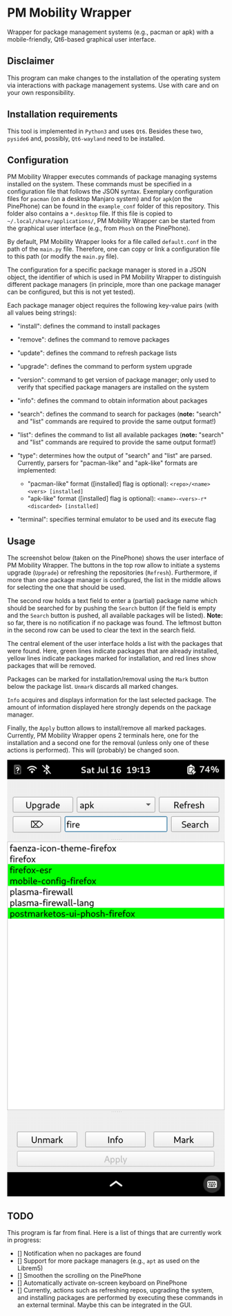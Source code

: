 # PM Mobility Wrapper

Wrapper for package management systems (e.g., pacman or apk) with a mobile-friendly, Qt6-based graphical user interface.

## Disclaimer

This program can make changes to the installation of the operating system via interactions with package management systems. Use with care and on your own responsibility.


## Installation requirements

This tool is implemented in `Python3` and uses `Qt6`. Besides these two,  `pyside6` and, possibly, `Qt6-wayland` need to be installed. 

## Configuration

PM Mobility Wrapper executes commands of package managing systems installed on the system. These commands must be specified in a configuration file that follows the JSON syntax. Exemplary configuration files for `pacman` (on a desktop Manjaro system) and for `apk`(on the PinePhone) can be found in the  `example_conf` folder of this repository. This folder also contains a `*.desktop` file. If this file is copied to `~/.local/share/applications/`, PM Mobility Wrapper can be started from the graphical user interface (e.g., from `Phosh` on the PinePhone).

By default, PM Mobility Wrapper looks for a file called `default.conf` in the path of the `main.py` file. Therefore, one can copy or link a configuration file to this path (or modify the `main.py` file). 

The configuration for a specific package manager is stored in a JSON object, the identifier of which is used in PM Mobility Wrapper to distinguish different package managers (in principle, more than one package manager can be configured, but this is not yet tested).

Each package manager object requires the following key-value pairs (with all values being strings):

*	"install": defines the command to install packages

*	"remove": defines the command to remove packages

*	"update": defines the command to refresh package lists

*	"upgrade": defines the command to perform system upgrade

*	"version": command to get version of package manager; only used to verify that specified package managers are installed on the system

*	"info": defines the command to obtain information about packages

*	"search": defines the command to search for packages  (**note:** "search" and "list" commands are required to provide the same output format!)

*	"list": defines the command to list all available packages  (**note:** "search" and "list" commands are required to provide the same output format!)

*	"type": determines how the output of "search" and "list" are parsed. Currently, parsers for "pacman-like" and "apk-like" formats are implemented:
	*	"pacman-like" format ([installed] flag is optional): `<repo>/<name> <vers> [installed]`
	*	"apk-like" format  ([installed] flag is optional): `<name>-<vers>-r* <discarded> [installed]`

*	"terminal": specifies terminal emulator to be used and its execute flag


## Usage

The screenshot below (taken on the PinePhone) shows the user interface of PM Mobility Wrapper. The buttons in the top row allow to initiate a systems upgrade (`Upgrade`) or refreshing the repositories (`Refresh`). Furthermore, if more than one package manager is configured, the list in the middle allows for selecting the one that should be used.

The second row holds a text field to enter a (partial) package name which should be searched for by pushing the `Search` button (if the field is empty and the `Search` button is pushed, all available packages will be listed). **Note:** so far, there is no notification if no package was found. The leftmost button in the second row can be used to clear the text in the search field.

The central element of the user interface holds a list with the packages that were found. Here, green lines indicate packages that are already installed, yellow lines indicate packages marked for installation, and red lines show packages that will be removed.

Packages can be marked for installation/removal using the `Mark` button below the package list. `Unmark` discards all marked changes. 

`Info` acquires and displays information for the last selected package. The amount of information displayed here strongly depends on the package manager.

Finally, the `Apply` button allows to install/remove all marked packages. Currently, PM Mobility Wrapper opens 2 terminals here, one for the installation and a second one for the removal (unless only one of these actions is performed). This will (probably) be changed soon.

![ ](./images/screenshot_pinephone_1.png  "PM Mobility Wrapper on PinePhone")

## TODO

This program is far from final. Here is a list of things that are currently work in progress:

- [] Notification when no packages are found
- [] Support for more package managers (e.g., `apt` as used on the Librem5)
- [] Smoothen the scrolling on the PinePhone
- [] Automatically activate on-screen keyboard on PinePhone
- [] Currently, actions such as refreshing repos, upgrading the system, and installing packages are performed by executing these commands in an external terminal. Maybe this can be integrated in the GUI.

